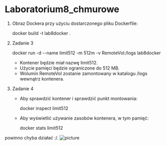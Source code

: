 # Laboratorium8_chmurowe
1. Obraz Dockera przy użyciu dostarczonego pliku Dockerfile:

   docker build -t lab8docker .
   

2. Zadanie 3

   docker run -d --name limit512 -m 512m -v RemoteVol:/logs lab8docker
   

   - Kontener będzie miał nazwę limit512.
   - Użycie pamięci będzie ograniczone do 512 MB.
   - Wolumin RemoteVol zostanie zamontowany w katalogu /logs wewnątrz kontenera.

3. Zadanie 4

   - Aby sprawdzić kontener i sprawdzić punkt montowania:

     docker inspect limit512
     

   - Aby wyświetlić używanie zasobów kontenera, w tym pamięć:

     docker stats limit512
     
     
powinno chyba działać :/.
![picture](lab8.png)
